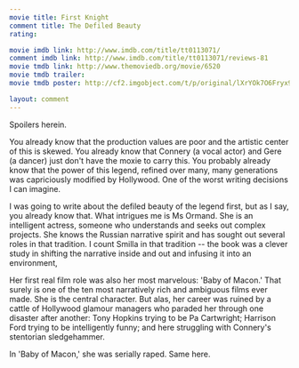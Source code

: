 ```yaml
---
movie title: First Knight
comment title: The Defiled Beauty
rating: 

movie imdb link: http://www.imdb.com/title/tt0113071/
comment imdb link: http://www.imdb.com/title/tt0113071/reviews-81
movie tmdb link: http://www.themoviedb.org/movie/6520
movie tmdb trailer: 
movie tmdb poster: http://cf2.imgobject.com/t/p/original/lXrYOk7O6Fryx994bZQKUuFLxZC.jpg

layout: comment
---
```


Spoilers herein.

You already know that the production values are poor and the artistic center of this is skewed. You already know that Connery (a vocal actor) and Gere (a dancer) just don't have the moxie to carry this. You probably already know that the power of this legend, refined over many, many generations was capriciously modified by Hollywood. One of the worst writing decisions I can imagine.

I was going to write about the defiled beauty of the legend first, but as I say, you already know that. What intrigues me is Ms Ormand. She is an intelligent actress, someone who understands and seeks out complex projects. She knows the Russian narrative spirit and has sought out several roles in that tradition. I count Smilla in that tradition -- the book was a clever study in shifting the narrative inside and out and infusing it into an environment,

Her first real film role was also her most marvelous: 'Baby of Macon.' That surely is one of the ten most narratively rich and ambiguous films ever made. She is the central character. But alas, her career was ruined by a cattle of Hollywood glamour managers who paraded her through one disaster after another: Tony Hopkins trying to be Pa Cartwright; Harrison Ford trying to be intelligently funny; and here struggling with Connery's stentorian sledgehammer.

In 'Baby of Macon,' she was serially raped. Same here.